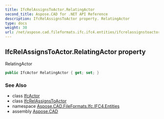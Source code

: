 ```yaml
---
title: IfcRelAssignsToActor.RelatingActor
second_title: Aspose.CAD for .NET API Reference
description: IfcRelAssignsToActor property. RelatingActor
type: docs
weight: 30
url: /net/aspose.cad.fileformats.ifc.ifc4.entities/ifcrelassignstoactor/relatingactor/
---
```

## IfcRelAssignsToActor.RelatingActor property

RelatingActor

```csharp
public IfcActor RelatingActor { get; set; }
```

### See Also

* class [IfcActor](../../ifcactor/)
* class [IfcRelAssignsToActor](../)
* namespace [Aspose.CAD.FileFormats.Ifc.IFC4.Entities](../../ifcrelassignstoactor/)
* assembly [Aspose.CAD](../../../)


